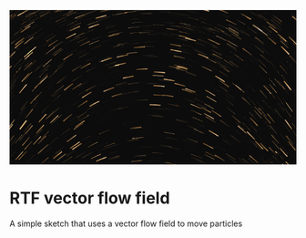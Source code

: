 ![Screenshot](image.png)

# RTF vector flow field

A simple sketch that uses a vector flow field to move particles
